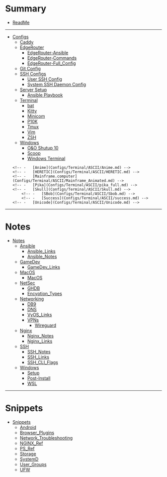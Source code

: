# Summary

-   [ReadMe](README.md)

* * *

-   [Configs](Configs/README.md)
    -   [Caddy](Configs/Caddy_conf.md)
    <!-- -   [SSHD_Config](Configs/sshd_config.md) -->
    -   [EdgeRouter](Configs/EdgeRouter/README.md)
        -   [EdgeRouter-Ansible](Configs/EdgeRouter/Ansible.md)
        -   [EdgeRouter-Commands](Configs/EdgeRouter/EdgeRouter_Commands.md)
        -   [EdgeRouter-Full_Config](Configs/EdgeRouter/EdgeRouter_Config.md)
    -   [Git Config](Configs/Git.md)
    -   [SSH Configs](Configs/SSH/README.md)
        -   [User SSH Config](Configs/SSH/user.md)
        -   [System SSH Daemon Config](Configs/SSH/sshd.md)
    -   [Server Setup](Configs/Server_Setup/README.md)
        -   [Ansible Playbook](Configs/Server_Setup/Ansible.md)
    -   [Terminal](Configs/Terminal/README.md)
        -   [bat](Configs/Terminal/bat_config.md)
        -   [Kitty](Configs/Terminal/kitty_conf.md)
        -   [Minicom](Configs/Terminal/Minicom.md)
        -   [P10K](Configs/Terminal/p10k.md)
        -   [Tmux](Configs/Terminal/tmux_conf.md)
        -   [Vim](Configs/Terminal/vimrc.md)
        -   [ZSH](Configs/Terminal/zshrc.md)
    -   [Windows](Configs/Windows/README.md)
        -   [O&O Shutup 10](Configs/Windows/ooshutup10.md)
        -   [Scoop](Configs/Windows/Scoopfile.md)
        -   [Windows Terminal](Configs/Windows/WindowsTerminal.md)
    <!-- -   [ASCII](Configs/Terminal/ASCII/README.md) -->
        <!-- -   [Anime](Configs/Terminal/ASCII/Anime.md) -->
        <!-- -   [HERETIC](Configs/Terminal/ASCII/HERETIC.md) -->
        <!-- -   [Mainframe.computer](Configs/Terminal/ASCII/Mainframe_Animated.md) -->
        <!-- -   [Pika](Configs/Terminal/ASCII/pika_full.md) -->
        <!-- -   [Skull](Configs/Terminal/ASCII/Skull.md) -->
            <!-- -   [SBob](Configs/Terminal/ASCII/Sbob.md) -->
            <!-- -   [Success](Configs/Terminal/ASCII/success.md) -->
        <!-- -   [Unicode](Configs/Terminal/ASCII/Unicode.md) -->

* * *

# Notes

-   [Notes](Notes/README.md)
    -   [Ansible](Notes/Ansible/README.md)
        -   [Ansible_Links](Notes/Ansible/Ansible_Links.md)
        -   [Ansible_Notes](Notes/Ansible/Ansible_Notes.md)
    -   [GameDev](Notes/GameDev/README.md)
        -   [GameDev_Links](Notes/GameDev/GameDev_Notes.md)
    -   [MacOS](Notes/MacOS/README.md)
        -   [MacOS](Notes/MacOS/MacOS.md)
    -   [NetSec](Notes/NetSec/README.md)
        -   [GHDB](Notes/NetSec/GHDB.md)
        -   [Encyption_Types](Notes/NetSec/Encryption_Types.md)
    -   [Networking](Notes/Networking/README.md)
        -   [DB9](Notes/Networking/DB9.md)
        -   [DNS](Notes/Networking/DNS.md)
        -   [VyOS_Links](Notes/Networking/VyOS.md)
        -	[VPNs](Notes/Networking/VPNs/README.md)
            -   [Wireguard](Notes/Networking/VPNs/Wireguard.md)
    -   [Nginx](Notes/Nginx/README.md)
        -   [Nginx_Notes](Notes/Nginx/Nginx_Notes.md)
        -   [Nginx_Links](Notes/Nginx/Nginx_Links.md)
    -   [SSH](Notes/SSH/README.md)
        -   [SSH_Notes](Notes/SSH/SSH_Notes.md)
        -   [SSH_Links](Notes/SSH/SSH_Links.md)
        -   [SSH_CLI_Flags](Notes/SSH/SSH_CLI_Flags.md)
    -   [Windows](Notes/Windows/README.md)
        -   [Setup](Notes/Windows/WinSetup.md)
        -   [Post-Install](Notes/Windows/WinPostInstall.md)
        -   [WSL](Notes/Windows/WSL.md)


* * *

# Snippets

-   [Snippets](Snippets/README.md)
    -   [Android](Snippets/Android.md)
    -   [Browser_Plugins](Snippets/Browsers.md)
    <!-- -   [MacOS](Snippets/MacOS.md) -->
    -   [Network_Troubleshooting](Snippets/Network_Troubleshooting.md)
    -   [NGINX_Ref](Snippets/NGINX_Ref.md)
    -   [PS_Ref](Snippets/ps_Ref.md)
    -   [Storage](Snippets/Storage.md)
    -   [SystemD](Snippets/SystemD.md)
    -   [User_Groups](Snippets/Users_Groups.md)
    -   [UFW](Snippets/UFW.md)
    <!-- -   [Windows](Snippets/Windows.md) -->
